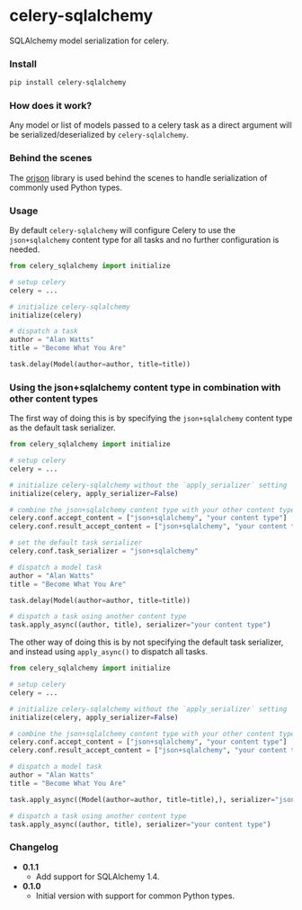 # celery-sqlalchemy

SQLAlchemy model serialization for celery.

### Install

```sh
pip install celery-sqlalchemy
```

### How does it work?

Any model or list of models passed to a celery task as a direct argument will be
serialized/deserialized by `celery-sqlalchemy`.

### Behind the scenes

The [orjson](https://github.com/ijl/orjson) library is used behind the scenes to handle
serialization of commonly used Python types.

### Usage

By default `celery-sqlalchemy` will configure Celery to use the `json+sqlalchemy`
content type for all tasks and no further configuration is needed.

```python
from celery_sqlalchemy import initialize

# setup celery
celery = ...

# initialize celery-sqlalchemy
initialize(celery)

# dispatch a task
author = "Alan Watts"
title = "Become What You Are"

task.delay(Model(author=author, title=title))
```

### Using the json+sqlalchemy content type in combination with other content types

The first way of doing this is by specifying the `json+sqlalchemy` content type as
the default task serializer.

```python
from celery_sqlalchemy import initialize

# setup celery
celery = ...

# initialize celery-sqlalchemy without the `apply_serializer` setting
initialize(celery, apply_serializer=False)

# combine the json+sqlalchemy content type with your other content types
celery.conf.accept_content = ["json+sqlalchemy", "your content type"]
celery.conf.result_accept_content = ["json+sqlalchemy", "your content type"]

# set the default task serializer
celery.conf.task_serializer = "json+sqlalchemy"

# dispatch a model task
author = "Alan Watts"
title = "Become What You Are"

task.delay(Model(author=author, title=title))

# dispatch a task using another content type
task.apply_async((author, title), serializer="your content type")
```

The other way of doing this is by not specifying the default task serializer, and
instead using `apply_async()` to dispatch all tasks.

```python
from celery_sqlalchemy import initialize

# setup celery
celery = ...

# initialize celery-sqlalchemy without the `apply_serializer` setting
initialize(celery, apply_serializer=False)

# combine the json+sqlalchemy content type with your other content types
celery.conf.accept_content = ["json+sqlalchemy", "your content type"]
celery.conf.result_accept_content = ["json+sqlalchemy", "your content type"]

# dispatch a model task
author = "Alan Watts"
title = "Become What You Are"

task.apply_async((Model(author=author, title=title),), serializer="json+sqlalchemy")

# dispatch a task using another content type
task.apply_async((author, title), serializer="your content type")
```

### Changelog

- **0.1.1**
  - Add support for SQLAlchemy 1.4.
- **0.1.0**
  - Initial version with support for common Python types.
